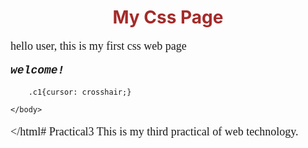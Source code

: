 <!DOCTYPE>
<html>
    <head>
        <style type="text/css">
            body
            {
             background-image:url(demo.jpg);
             background-size: 200px;
             background-repeat: repeat;
            }
            h1
            {
                color: brown;
                text-align: center;
                size: 700px;
            }
            p
            {
                font-family: cursive;
                font-size: large;
            }
            #para1
            {
                font-family: 'Courier New', Courier, monospace;
                font-style: italic;
                font-weight: bolder;
            }
            <h1 class=c1>hello</h1>
        </style>
    </head>
    <body>
        <h1>My Css Page</h1>
        <p>hello user,
            this is my first css web page
        </p>
        <p id="para1">welcome!</p>
        
        .c1{cursor: crosshair;}
        
    </body>
</html# Practical3
This is my third practical of web technology.
